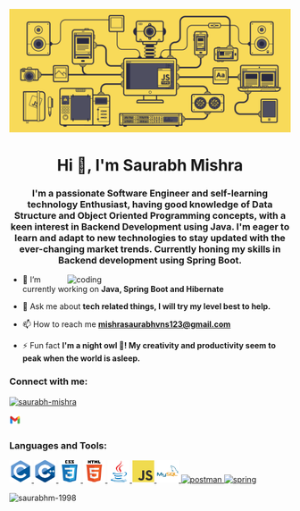 ![logo](https://github.com/saurabhm-1998/saurabhm-1998/blob/master/e36ec678-7984-4cdd-8e4c-a3932772ff8e.gif)
<h1 align="center">Hi 👋, I'm Saurabh Mishra</h1>
<h3 align="center">I'm a passionate Software Engineer and self-learning technology Enthusiast, having good knowledge of Data Structure and Object Oriented Programming concepts, with a keen interest in Backend Development using Java. I'm eager to learn and adapt to new technologies to stay updated with the ever-changing market trends. Currently honing my skills in Backend development using Spring Boot.</h3>

<img align="right" alt="coding" width="400" src="https://media.tenor.com/NOYF3f82b_gAAAAC/programmer.gif">

- 🔭 I’m currently working on **Java, Spring Boot and Hibernate**

- 💬 Ask me about **tech related things, I will try my level best to help.**

- 📫 How to reach me **mishrasaurabhvns123@gmail.com**

- ⚡ Fun fact **I'm a night owl 🦉! My creativity and productivity seem to peak when the world is asleep.**

<h3 align="left">Connect with me:</h3>
<p align="left">
<a href="https://linkedin.com/in/saurabh-mishra" target="blank"><img align="center" src="https://raw.githubusercontent.com/rahuldkjain/github-profile-readme-generator/master/src/images/icons/Social/linked-in-alt.svg" alt="saurabh-mishra" height="30" width="40" /></a>
</p>

<a href="mailto:mishrasaurabhvns123@gmail.com">
  <img src="https://github.com/saurabhm-1998/saurabhm-1998/blob/master/icons8-gmail-48.png" alt="Gmail" width="20px">
</a>

<h3 align="left">Languages and Tools:</h3>
<p align="left"> <a href="https://www.cprogramming.com/" target="_blank" rel="noreferrer"> <img src="https://raw.githubusercontent.com/devicons/devicon/master/icons/c/c-original.svg" alt="c" width="40" height="40"/> </a> <a href="https://www.w3schools.com/cpp/" target="_blank" rel="noreferrer"> <img src="https://raw.githubusercontent.com/devicons/devicon/master/icons/cplusplus/cplusplus-original.svg" alt="cplusplus" width="40" height="40"/> </a> <a href="https://www.w3schools.com/css/" target="_blank" rel="noreferrer"> <img src="https://raw.githubusercontent.com/devicons/devicon/master/icons/css3/css3-original-wordmark.svg" alt="css3" width="40" height="40"/> </a> <a href="https://www.w3.org/html/" target="_blank" rel="noreferrer"> <img src="https://raw.githubusercontent.com/devicons/devicon/master/icons/html5/html5-original-wordmark.svg" alt="html5" width="40" height="40"/> </a> <a href="https://www.java.com" target="_blank" rel="noreferrer"> <img src="https://raw.githubusercontent.com/devicons/devicon/master/icons/java/java-original.svg" alt="java" width="40" height="40"/> </a> <a href="https://developer.mozilla.org/en-US/docs/Web/JavaScript" target="_blank" rel="noreferrer"> <img src="https://raw.githubusercontent.com/devicons/devicon/master/icons/javascript/javascript-original.svg" alt="javascript" width="40" height="40"/> </a> <a href="https://www.mysql.com/" target="_blank" rel="noreferrer"> <img src="https://raw.githubusercontent.com/devicons/devicon/master/icons/mysql/mysql-original-wordmark.svg" alt="mysql" width="40" height="40"/> </a> <a href="https://postman.com" target="_blank" rel="noreferrer"> <img src="https://www.vectorlogo.zone/logos/getpostman/getpostman-icon.svg" alt="postman" width="40" height="40"/> </a> <a href="https://spring.io/" target="_blank" rel="noreferrer"> <img src="https://www.vectorlogo.zone/logos/springio/springio-icon.svg" alt="spring" width="40" height="40"/> </a> </p>


<p><img align="center" src="https://github-readme-streak-stats.herokuapp.com/?user=saurabhm-1998&" alt="saurabhm-1998" /></p>
